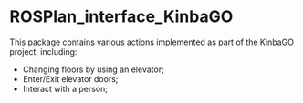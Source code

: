 ROSPlan_interface_KinbaGO
============================

This package contains various actions implemented as part of the KinbaGO project, including:
- Changing floors by using an elevator;
- Enter/Exit elevator doors;
- Interact with a person;
